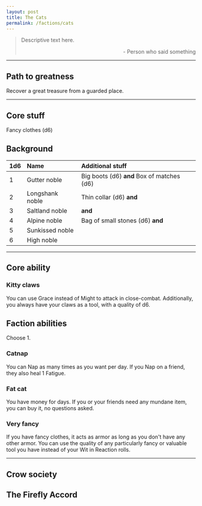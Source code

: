 ```yaml
---
layout: post
title: The Cats
permalink: /factions/cats
---
```


>Descriptive text here.
>
><p style="text-align: right">- Person who said something</p>

***

## Path to greatness
Recover a great treasure from a guarded place.

***

## Core stuff
Fancy clothes (d6)

## Background

| 1d6        | Name           | Additional stuff                               |
|:-----------|:---------------|:-----------------------------------------------|
| 1          | Gutter noble   | Big boots (d6) <b>and</b> Box of matches (d6)  |
| 2          | Longshank noble | Thin collar (d6) <b>and</b>                              |
| 3          | Saltland noble |  <b>and</b>       |
| 4          | Alpine noble   | Bag of small stones (d6) <b>and</b>           |
| 5          | Sunkissed noble |    |
| 6          | High noble     |  |

***

## Core ability

### Kitty claws
You can use Grace instead of Might to attack in close-combat. Additionally, you always have your claws as a tool, with a quality of d6.

## Faction abilities
Choose 1.

### Catnap
You can Nap as many times as you want per day. If you Nap on a friend, they also heal 1 Fatigue. 

### Fat cat
You have money for days. If you or your friends need any mundane item, you can buy it, no questions asked.

### Very fancy
If you have fancy clothes, it acts as armor as long as you don't have any other armor. You can use the quality of any particularly fancy or valuable tool you have instead of your Wit in Reaction rolls.

***

## Crow society

## The Firefly Accord
